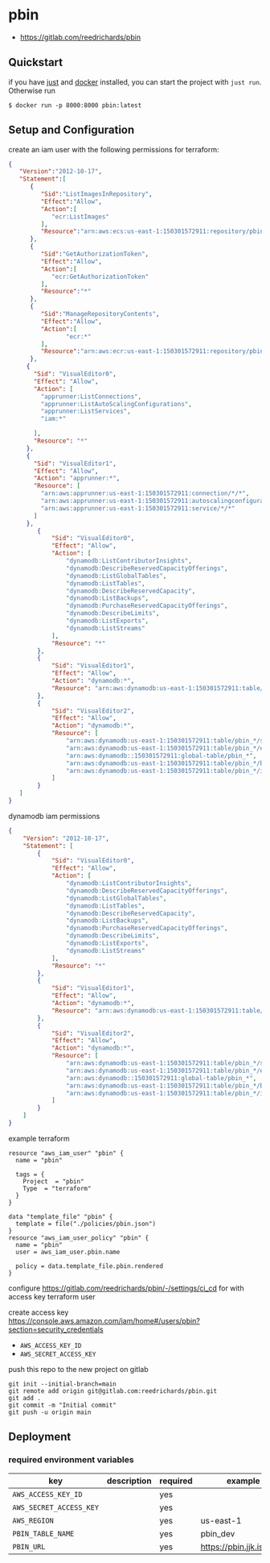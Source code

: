 #  pbin

- https://gitlab.com/reedrichards/pbin

## Quickstart

if you have [just](https://github.com/casey/just) and [docker](https://docs.docker.com/get-docker/) installed, you can
start the project with `just run`. Otherwise run  

```shell
$ docker run -p 8000:8000 pbin:latest
```

## Setup and Configuration

create an iam user with the following permissions for terraform:

```json
{
   "Version":"2012-10-17",
   "Statement":[
      {
         "Sid":"ListImagesInRepository",
         "Effect":"Allow",
         "Action":[
            "ecr:ListImages"
         ],
         "Resource":"arn:aws:ecs:us-east-1:150301572911:repository/pbin"
      },
      {
         "Sid":"GetAuthorizationToken",
         "Effect":"Allow",
         "Action":[
            "ecr:GetAuthorizationToken"
         ],
         "Resource":"*"
      },
      {
         "Sid":"ManageRepositoryContents",
         "Effect":"Allow",
         "Action":[
                "ecr:*"
         ],
         "Resource":"arn:aws:ecr:us-east-1:150301572911:repository/pbin"
      },
     {
       "Sid": "VisualEditor0",
       "Effect": "Allow",
       "Action": [
         "apprunner:ListConnections",
         "apprunner:ListAutoScalingConfigurations",
         "apprunner:ListServices",
         "iam:*"

       ],
       "Resource": "*"
     },
     {
       "Sid": "VisualEditor1",
       "Effect": "Allow",
       "Action": "apprunner:*",
       "Resource": [
         "arn:aws:apprunner:us-east-1:150301572911:connection/*/*",
         "arn:aws:apprunner:us-east-1:150301572911:autoscalingconfiguration/*/*/*",
         "arn:aws:apprunner:us-east-1:150301572911:service/*/*"
       ]
     },
        {
            "Sid": "VisualEditor0",
            "Effect": "Allow",
            "Action": [
                "dynamodb:ListContributorInsights",
                "dynamodb:DescribeReservedCapacityOfferings",
                "dynamodb:ListGlobalTables",
                "dynamodb:ListTables",
                "dynamodb:DescribeReservedCapacity",
                "dynamodb:ListBackups",
                "dynamodb:PurchaseReservedCapacityOfferings",
                "dynamodb:DescribeLimits",
                "dynamodb:ListExports",
                "dynamodb:ListStreams"
            ],
            "Resource": "*"
        },
        {
            "Sid": "VisualEditor1",
            "Effect": "Allow",
            "Action": "dynamodb:*",
            "Resource": "arn:aws:dynamodb:us-east-1:150301572911:table/pbin_*"
        },
        {
            "Sid": "VisualEditor2",
            "Effect": "Allow",
            "Action": "dynamodb:*",
            "Resource": [
                "arn:aws:dynamodb:us-east-1:150301572911:table/pbin_*/stream/*",
                "arn:aws:dynamodb:us-east-1:150301572911:table/pbin_*/export/*",
                "arn:aws:dynamodb::150301572911:global-table/pbin_*",
                "arn:aws:dynamodb:us-east-1:150301572911:table/pbin_*/backup/*",
                "arn:aws:dynamodb:us-east-1:150301572911:table/pbin_*/index/*"
            ]
        }
   ]
}
```

dynamodb iam permissions

```json
{
    "Version": "2012-10-17",
    "Statement": [
        {
            "Sid": "VisualEditor0",
            "Effect": "Allow",
            "Action": [
                "dynamodb:ListContributorInsights",
                "dynamodb:DescribeReservedCapacityOfferings",
                "dynamodb:ListGlobalTables",
                "dynamodb:ListTables",
                "dynamodb:DescribeReservedCapacity",
                "dynamodb:ListBackups",
                "dynamodb:PurchaseReservedCapacityOfferings",
                "dynamodb:DescribeLimits",
                "dynamodb:ListExports",
                "dynamodb:ListStreams"
            ],
            "Resource": "*"
        },
        {
            "Sid": "VisualEditor1",
            "Effect": "Allow",
            "Action": "dynamodb:*",
            "Resource": "arn:aws:dynamodb:us-east-1:150301572911:table/pbin_*"
        },
        {
            "Sid": "VisualEditor2",
            "Effect": "Allow",
            "Action": "dynamodb:*",
            "Resource": [
                "arn:aws:dynamodb:us-east-1:150301572911:table/pbin_*/stream/*",
                "arn:aws:dynamodb:us-east-1:150301572911:table/pbin_*/export/*",
                "arn:aws:dynamodb::150301572911:global-table/pbin_*",
                "arn:aws:dynamodb:us-east-1:150301572911:table/pbin_*/backup/*",
                "arn:aws:dynamodb:us-east-1:150301572911:table/pbin_*/index/*"
            ]
        }
    ]
}
```

example terraform 

```hcl
resource "aws_iam_user" "pbin" {
  name = "pbin"

  tags = {
    Project  = "pbin"
    Type  = "terraform"
  }
}

data "template_file" "pbin" {
  template = file("./policies/pbin.json")
} 
resource "aws_iam_user_policy" "pbin" {
  name = "pbin"
  user = aws_iam_user.pbin.name

  policy = data.template_file.pbin.rendered
}

```

configure https://gitlab.com/reedrichards/pbin/-/settings/ci_cd
for with access key terraform user 

create access key https://console.aws.amazon.com/iam/home#/users/pbin?section=security_credentials

- `AWS_ACCESS_KEY_ID`
- `AWS_SECRET_ACCESS_KEY`

push this repo to the new project on gitlab 

```shell
git init --initial-branch=main
git remote add origin git@gitlab.com:reedrichards/pbin.git
git add .
git commit -m "Initial commit"
git push -u origin main
```

## Deployment

### required environment variables

| key                     | description | required | example                  |
|-------------------------|-------------|----------|--------------------------|
| `AWS_ACCESS_KEY_ID`     |             | yes      |                          |
| `AWS_SECRET_ACCESS_KEY` |             | yes      |                          |
| `AWS_REGION`            |             | yes      | us-east-1                         |
| `PBIN_TABLE_NAME`       |             | yes      | pbin_dev                 |
| `PBIN_URL`              |             | yes      | https://pbin.jjk.is:8000 |

